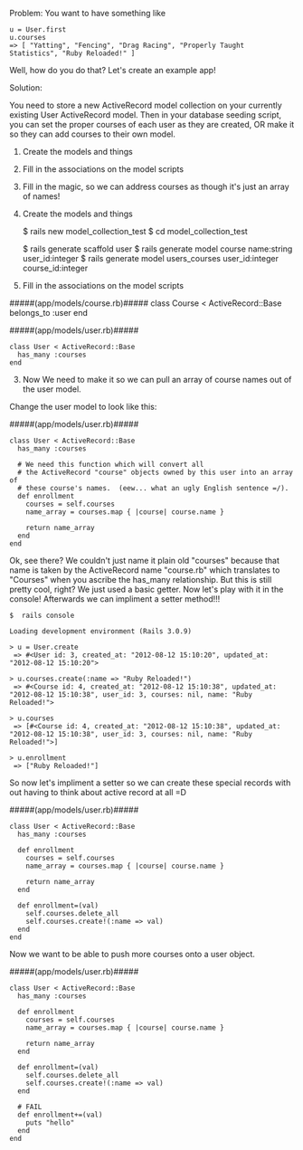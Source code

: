 
Problem:  You want to have something like


    u = User.first
    u.courses
    => [ "Yatting", "Fencing", "Drag Racing", "Properly Taught Statistics", "Ruby Reloaded!" ]


Well, how do you do that?  Let's create an example app!


Solution:

You need to store a new ActiveRecord model collection on your currently existing User ActiveRecord model.  Then in your database seeding script, you can set the proper courses of each user as they are created, OR make it so they can add courses to their own model.  

1)  Create the models and things
2)  Fill in the associations on the model scripts
3)  Fill in the magic, so we can address courses as though it's just an array of names!


1)  Create the models and things


    $  rails new model_collection_test
    $  cd model_collection_test

    $  rails generate scaffold user
    $  rails generate model course name:string user_id:integer
    $  rails generate model users_courses user_id:integer course_id:integer




2)  Fill in the associations on the model scripts

#####(app/models/course.rb)#####
    class Course < ActiveRecord::Base
      belongs_to :user
    end


#####(app/models/user.rb)#####

    class User < ActiveRecord::Base
      has_many :courses
    end



3)  Now We need to make it so we can pull an array of course names out of the user model.  

Change the user model to look like this:

#####(app/models/user.rb)#####

    class User < ActiveRecord::Base
      has_many :courses
      
      # We need this function which will convert all 
      # the ActiveRecord "course" objects owned by this user into an array of 
      # these course's names.  (eew... what an ugly English sentence =/).  
      def enrollment
        courses = self.courses
        name_array = courses.map { |course| course.name }
        
        return name_array
      end
    end


Ok, see there?  We couldn't just name it plain old "courses" because that name is taken by the ActiveRecord name "course.rb" which translates to "Courses" when you ascribe the has_many relationship.  But this is still pretty cool, right?  We just used a basic getter.  Now let's play with it in the console!  Afterwards we can impliment a setter method!!!


    $  rails console

    Loading development environment (Rails 3.0.9)

    > u = User.create
     => #<User id: 3, created_at: "2012-08-12 15:10:20", updated_at: "2012-08-12 15:10:20">

    > u.courses.create(:name => "Ruby Reloaded!")
     => #<Course id: 4, created_at: "2012-08-12 15:10:38", updated_at: "2012-08-12 15:10:38", user_id: 3, courses: nil, name: "Ruby Reloaded!">

    > u.courses
     => [#<Course id: 4, created_at: "2012-08-12 15:10:38", updated_at: "2012-08-12 15:10:38", user_id: 3, courses: nil, name: "Ruby Reloaded!">]

    > u.enrollment
     => ["Ruby Reloaded!"]




So now let's impliment a setter so we can create these special records with out having to think about active record at all =D

#####(app/models/user.rb)#####

    class User < ActiveRecord::Base
      has_many :courses
      
      def enrollment
        courses = self.courses
        name_array = courses.map { |course| course.name }
        
        return name_array
      end
      
      def enrollment=(val)
        self.courses.delete_all
        self.courses.create!(:name => val)
      end
    end




Now we want to be able to push more courses onto a user object.  

#####(app/models/user.rb)#####

    class User < ActiveRecord::Base
      has_many :courses
      
      def enrollment
        courses = self.courses
        name_array = courses.map { |course| course.name }
        
        return name_array
      end
      
      def enrollment=(val)
        self.courses.delete_all
        self.courses.create!(:name => val)
      end
      
      # FAIL
      def enrollment+=(val)
        puts "hello"
      end
    end


